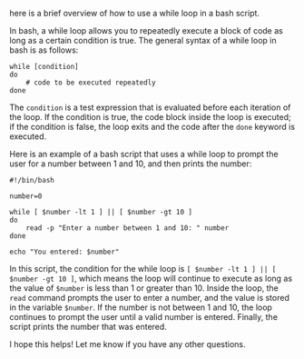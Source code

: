 here is a brief overview of how to use a while loop in a bash script.

In bash, a while loop allows you to repeatedly execute a block of code as long as a certain condition is true. The general syntax of a while loop in bash is as follows:

```
while [condition]
do
    # code to be executed repeatedly
done
```

The `condition` is a test expression that is evaluated before each iteration of the loop. If the condition is true, the code block inside the loop is executed; if the condition is false, the loop exits and the code after the `done` keyword is executed.

Here is an example of a bash script that uses a while loop to prompt the user for a number between 1 and 10, and then prints the number:

```
#!/bin/bash

number=0

while [ $number -lt 1 ] || [ $number -gt 10 ]
do
    read -p "Enter a number between 1 and 10: " number
done

echo "You entered: $number"
```

In this script, the condition for the while loop is `[ $number -lt 1 ] || [ $number -gt 10 ]`, which means the loop will continue to execute as long as the value of `$number` is less than 1 or greater than 10. Inside the loop, the `read` command prompts the user to enter a number, and the value is stored in the variable `$number`. If the number is not between 1 and 10, the loop continues to prompt the user until a valid number is entered. Finally, the script prints the number that was entered.

I hope this helps! Let me know if you have any other questions.